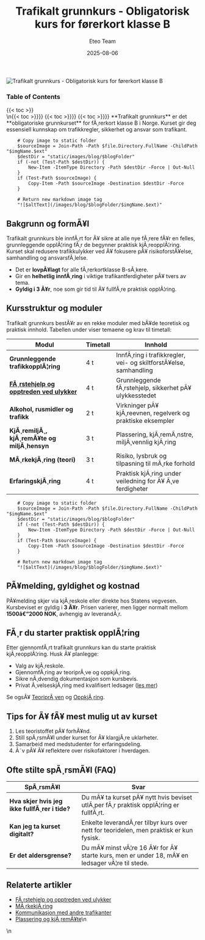 ﻿---
title: "Trafikalt grunnkurs - Obligatorisk kurs for førerkort klasse B"
date: 2025-08-06
draft: false
author: "Eteo Team"
description: "Lær alt om trafikalt grunnkurs – det obligatoriske grunnkurset for førerkort klasse B i Norge. Inkluderer kursinnhold, timekrav og videre opplæring."
categories: ["Driving Theory"]
tags: ["driving", "theory", "safety"]
featured_image: "/images/blog/trafikalt-grunnkurs/trafikalt-grunnkurs-image.svg"
---

<div class="blog-content">
  <div class="featured-image">
    <img src="/images/blog/trafikalt-grunnkurs/trafikalt-grunnkurs-image.svg" alt="Trafikalt grunnkurs - Obligatorisk kurs for førerkort klasse B" class="img-fluid rounded">
  </div>

  <div class="toc-container mt-4 mb-4">
    <h3>Table of Contents</h3>
    {{< toc >}}
  </div>

  <div class="blog-body">\n{{< toc >}}}}
{{< toc >}}}}
{{< toc >}}}}
**Trafikalt grunnkurs** er det **obligatoriske grunnkurset** for fÃ¸rerkort klasse B i Norge. Kurset gir deg essensiell kunnskap om trafikkregler, sikkerhet og ansvar som trafikant.


        
        
        # Copy image to static folder
        $sourceImage = Join-Path -Path $file.Directory.FullName -ChildPath "$imgName.$ext"
        $destDir = "static/images/blog/$blogFolder"
        if (-not (Test-Path $destDir)) {
            New-Item -ItemType Directory -Path $destDir -Force | Out-Null
        }
        if (Test-Path $sourceImage) {
            Copy-Item -Path $sourceImage -Destination $destDir -Force
        }
        
        # Return new markdown image tag
        "![$altText](/images/blog/$blogFolder/$imgName.$ext)"
    

## Bakgrunn og formÃ¥l

Trafikalt grunnkurs ble innfÃ¸rt for Ã¥ sikre at alle nye fÃ¸rere fÃ¥r en felles, grunnleggende opplÃ¦ring fÃ¸r de begynner praktisk kjÃ¸reopplÃ¦ring. Kurset skal redusere trafikkulykker ved Ã¥ fokusere pÃ¥ risikoforstÃ¥else, samhandling og ansvarsfÃ¸lelse.

- Det er **lovpÃ¥lagt** for alle fÃ¸rerkortklasse B-sÃ¸kere.
- Gir en **helhetlig innfÃ¸ring** i viktige trafikantferdigheter pÃ¥ tvers av tema.
- **Gyldig i 3 Ã¥r**, noe som gir tid til Ã¥ fullfÃ¸re praktisk opplÃ¦ring.

## Kursstruktur og moduler

Trafikalt grunnkurs bestÃ¥r av en rekke moduler med bÃ¥de teoretisk og praktisk innhold. Tabellen under viser temaene og krav til timetall:

| Modul                                                       | Timetall | Innhold                                                       |
|-------------------------------------------------------------|----------|---------------------------------------------------------------|
| **Grunnleggende trafikkopplÃ¦ring**                          | 4 t      | InnfÃ¸ring i trafikkregler, vei- og skiltforstÃ¥else, samhandling |
| [**FÃ¸rstehjelp og opptreden ved ulykker**](/blogs/teori/forstehjelp-og-opptreden-ved-ulykker "FÃ¸rstehjelp og opptreden ved ulykker - Din guide til nÃ¸dhjelp ved trafikkulykker")                     | 4 t      | Grunnleggende fÃ¸rstehjelp, sikkerhet pÃ¥ ulykkesstedet         |
| **Alkohol, rusmidler og trafikk**                           | 2 t      | Virkninger pÃ¥ kjÃ¸reevnen, regelverk og praktiske eksempler    |
| **KjÃ¸remiljÃ¸, kjÃ¸remÃ¥te og miljÃ¸hensyn**                     | 3 t      | Plassering, kjÃ¸remÃ¸nstre, miljÃ¸vennlig kjÃ¸ring                |
| **MÃ¸rkekjÃ¸ring (teori)**                                     | 3 t      | Risiko, lysbruk og tilpasning til mÃ¸rke forhold               |
| **ErfaringskjÃ¸ring**                                        | 4 t      | Praktisk kjÃ¸ring under veiledning for Ã¥ Ã¸ve ferdigheter       |


        
        
        # Copy image to static folder
        $sourceImage = Join-Path -Path $file.Directory.FullName -ChildPath "$imgName.$ext"
        $destDir = "static/images/blog/$blogFolder"
        if (-not (Test-Path $destDir)) {
            New-Item -ItemType Directory -Path $destDir -Force | Out-Null
        }
        if (Test-Path $sourceImage) {
            Copy-Item -Path $sourceImage -Destination $destDir -Force
        }
        
        # Return new markdown image tag
        "![$altText](/images/blog/$blogFolder/$imgName.$ext)"
    

## PÃ¥melding, gyldighet og kostnad

PÃ¥melding skjer via kjÃ¸reskole eller direkte hos Statens vegvesen. Kursbeviset er gyldig i **3 Ã¥r**. Prisen varierer, men ligger normalt mellom **1500â€“2000 NOK**, avhengig av leverandÃ¸r.

## FÃ¸r du starter praktisk opplÃ¦ring

 Etter gjennomfÃ¸rt trafikalt grunnkurs kan du starte praktisk kjÃ¸reopplÃ¦ring. Husk Ã¥ planlegge:

- Valg av kjÃ¸reskole.
- GjennomfÃ¸ring av teoriprÃ¸ve og oppkjÃ¸ring.
- Sikre nÃ¸dvendig dokumentasjon som kursbevis.
- Privat Ã¸velseskjÃ¸ring med kvalifisert ledsager ([les mer](/blogs/teori/ovelseskjoring "Ã˜velseskjÃ¸ring (krav til ledsager, bilen m.m)"))

Se ogsÃ¥ [TeoriprÃ¸ven](/blogs/teori/teoriproven "TeoriprÃ¸ven - Guide til teoriprÃ¸ven for fÃ¸rerkort klasse B") og [OppkjÃ¸ring](/blogs/teori/oppkjoring "OppkjÃ¸ring - Guide til praktisk kjÃ¸reprÃ¸ve for fÃ¸rerkort i bil").

## Tips for Ã¥ fÃ¥ mest mulig ut av kurset

1. Les teoristoffet pÃ¥ forhÃ¥nd.
2. Still spÃ¸rsmÃ¥l under kurset for Ã¥ klargjÃ¸re uklarheter.
3. Samarbeid med medstudenter for erfaringsdeling.
4. Ã˜v pÃ¥ Ã¥ reflektere over risikofaktorer i hverdagen.

## Ofte stilte spÃ¸rsmÃ¥l (FAQ)

| SpÃ¸rsmÃ¥l                                  | Svar                                                                        |
|-------------------------------------------|-----------------------------------------------------------------------------|
| **Hva skjer hvis jeg ikke fullfÃ¸rer i tide?** | Du mÃ¥ ta kurset pÃ¥ nytt hvis beviset utlÃ¸per fÃ¸r praktisk opplÃ¦ring er fullfÃ¸rt. |
| **Kan jeg ta kurset digitalt?**           | Enkelte leverandÃ¸rer tilbyr kurs over nett for teoridelen, men praktisk er kun fysisk. |
| **Er det aldersgrense?**                  | Du mÃ¥ minst vÃ¦re 16 Ã¥r for Ã¥ starte kurs, men er under 18, mÃ¥ en ledsager vÃ¦re til stede. |

## Relaterte artikler

- [FÃ¸rstehjelp og opptreden ved ulykker](/blogs/teori/forstehjelp-og-opptreden-ved-ulykker "FÃ¸rstehjelp og opptreden ved ulykker - Din guide til nÃ¸dhjelp ved trafikkulykker")
- [MÃ¸rkekjÃ¸ring](/blogs/teori/kjoring-i-morket "MÃ¸rkekjÃ¸ring - Teoretisk del om kjÃ¸ring i mÃ¸rke forhold")
- [Kommunikasjon med andre trafikanter](/blogs/teori/kommunikasjon-med-andre-trafikanter "Kommunikasjon med andre trafikanter - Effektiv samhandling i trafikken")
- [Plassering og kjÃ¸remÃ¥te](/blogs/teori/plassering-og-kjoremmate "Plassering og kjÃ¸remÃ¥te - Guide til riktig kjÃ¸reteknikk")\n  </div>\n</div>